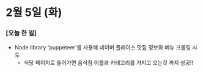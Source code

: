# 2월 5일 (화)



### [오늘 한 일]



- Node library 'puppeteer'를 사용해 네이버 플레이스 맛집 정보와 메뉴 크롤링 시도
  - 식당 페이지로 들어가면 음식점 이름과 카테고리를 가지고 오는것 까지 성공!!

